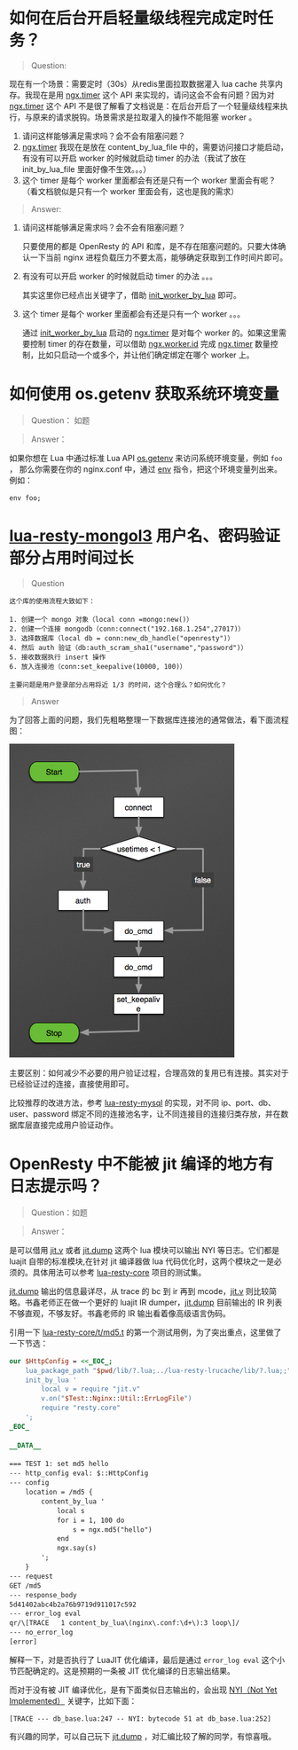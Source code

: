 # 如何在后台开启轻量级线程完成定时任务？

> Question:

现在有一个场景：需要定时（30s）从redis里面拉取数据灌入 lua cache 共享内存。我现在是用 [ngx.timer](https://github.com/iresty/nginx-lua-module-zh-wiki#ngxtimerat) 这个 API 来实现的，请问这会不会有问题？因为对 [ngx.timer](https://github.com/iresty/nginx-lua-module-zh-wiki#ngxtimerat) 这个 API 不是很了解看了文档说是：在后台开启了一个轻量级线程来执行，与原来的请求脱钩。场景需求是拉取灌入的操作不能阻塞 worker 。

1. 请问这样能够满足需求吗？会不会有阻塞问题？
2. [ngx.timer](https://github.com/iresty/nginx-lua-module-zh-wiki#ngxtimerat) 我现在是放在 content_by_lua_file 中的，需要访问接口才能启动，有没有可以开启 worker 的时候就启动 timer 的办法（我试了放在 init_by_lua_file 里面好像不生效。。。）
3. 这个 timer 是每个 worker 里面都会有还是只有一个 worker 里面会有呢？（看文档貌似是只有一个 worker 里面会有，这也是我的需求）

> Answer:

1. 请问这样能够满足需求吗？会不会有阻塞问题？

    只要使用的都是 OpenResty 的 API 和库，是不存在阻塞问题的。只要大体确认一下当前 nginx 进程负载压力不要太高，能够确定获取到工作时间片即可。

2. 有没有可以开启 worker 的时候就启动 timer 的办法 。。。

    其实这里你已经点出关键字了，借助 [init_worker_by_lua](https://github.com/iresty/nginx-lua-module-zh-wiki#init_worker_by_lua) 即可。

3. 这个 timer 是每个 worker 里面都会有还是只有一个 worker 。。。

    通过 [init_worker_by_lua](https://github.com/iresty/nginx-lua-module-zh-wiki#init_worker_by_lua) 启动的 [ngx.timer](https://github.com/iresty/nginx-lua-module-zh-wiki#ngxtimerat) 是对每个 worker 的。如果这里需要控制 timer 的存在数量，可以借助 [ngx.worker.id](https://github.com/iresty/nginx-lua-module-zh-wiki#ngxworkerid) 完成 [ngx.timer](https://github.com/iresty/nginx-lua-module-zh-wiki#ngxtimerat) 数量控制，比如只启动一个或多个，并让他们确定绑定在哪个 worker 上。

# 如何使用 os.getenv 获取系统环境变量

> Question： 如题

> Answer：

如果你想在 Lua 中通过标准 Lua API [os.getenv](http://www.lua.org/manual/5.1/manual.html#pdf-os.getenv) 来访问系统环境变量，例如 `foo` ， 那么你需要在你的 nginx.conf 中，通过 [env](http://nginx.org/en/docs/ngx_core_module.html#env) 指令，把这个环境变量列出来。 例如：

    env foo;

# [lua-resty-mongol3](https://github.com/LuaDist2/lua-resty-mongol3) 用户名、密码验证部分占用时间过长

> Question

    这个库的使用流程大致如下：

    1. 创建一个 mongo 对象（local conn =mongo:new()）
    2. 创建一个连接 mongodb（conn:connect("192.168.1.254",27017)）
    3. 选择数据库（local db = conn:new_db_handle("openresty")）
    4. 然后 auth 验证（db:auth_scram_sha1("username","password")）
    5. 接收数据执行 insert 操作
    6. 放入连接池（conn:set_keepalive(10000, 100)）

    主要问题是用户登录部分占用将近 1/3 的时间，这个合理么？如何优化？

> Answer

为了回答上面的问题，我们先粗略整理一下数据库连接池的通常做法，看下面流程图：

![](../images/summy_list_20160801.png)

主要区别：如何减少不必要的用户验证过程，合理高效的复用已有连接。其实对于已经验证过的连接，直接使用即可。

比较推荐的改进方法，参考 [lua-resty-mysql](https://github.com/openresty/lua-resty-mysql) 的实现，对不同 ip、port、db、user、password 绑定不同的连接池名字，让不同连接目的连接归类存放，并在数据库层直接完成用户验证动作。

# OpenResty 中不能被 jit 编译的地方有日志提示吗？

> Question：如题

> Answer：

是可以借用 [jit.v](https://github.com/LuaJIT/LuaJIT/blob/master/src/jit/v.lua) 或者 [jit.dump](https://github.com/LuaJIT/LuaJIT/blob/master/src/jit/dump.lua) 这两个 lua 模块可以输出 NYI 等日志。它们都是 luajit 自带的标准模块,在针对 jit 编译器做 lua 代码优化时，这两个模块之一是必须的。具体用法可以参考 [lua-resty-core](https://github.com/openresty/lua-resty-core) 项目的测试集。

[jit.dump](https://github.com/LuaJIT/LuaJIT/blob/master/src/jit/dump.lua) 输出的信息最详尽，从 trace 的 bc 到 ir 再到 mcode，[jit.v](https://github.com/LuaJIT/LuaJIT/blob/master/src/jit/v.lua) 则比较简略。书鑫老师正在做一个更好的 luajit IR dumper，[jit.dump](https://github.com/LuaJIT/LuaJIT/blob/master/src/jit/dump.lua) 目前输出的 IR 列表不够直观，不够友好。书鑫老师的 IR 输出看着像高级语言伪码。

引用一下 [lua-resty-core/t/md5.t](https://github.com/openresty/lua-resty-core/blob/master/t/md5.t) 的第一个测试用例，为了突出重点，这里做了一下节选：

```perl
our $HttpConfig = <<_EOC_;
    lua_package_path "$pwd/lib/?.lua;../lua-resty-lrucache/lib/?.lua;;";
    init_by_lua '
        local v = require "jit.v"
        v.on("$Test::Nginx::Util::ErrLogFile")
        require "resty.core"
    ';
_EOC_

__DATA__

=== TEST 1: set md5 hello
--- http_config eval: $::HttpConfig
--- config
    location = /md5 {
        content_by_lua '
            local s
            for i = 1, 100 do
                s = ngx.md5("hello")
            end
            ngx.say(s)
        ';
    }
--- request
GET /md5
--- response_body
5d41402abc4b2a76b9719d911017c592
--- error_log eval
qr/\[TRACE   1 content_by_lua\(nginx\.conf:\d+\):3 loop\]/
--- no_error_log
[error]
```

解释一下，对是否执行了 LuaJIT 优化编译，最后是通过 `error_log eval` 这个小节匹配确定的。这是预期的一条被 JIT 优化编译的日志输出结果。

而对于没有被 JIT 编译优化，是有下面类似日志输出的，会出现 [NYI（Not Yet Implemented）](http://wiki.luajit.org/NYI) 关键字，比如下面：

    [TRACE --- db_base.lua:247 -- NYI: bytecode 51 at db_base.lua:252]

有兴趣的同学，可以自己玩下 [jit.dump](https://github.com/LuaJIT/LuaJIT/blob/master/src/jit/dump.lua) ，对汇编比较了解的同学，有惊喜哦。


